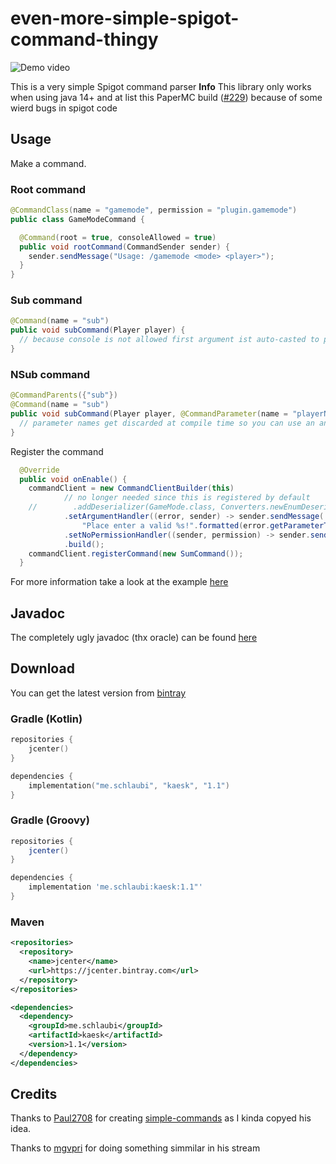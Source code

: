 # even-more-simple-spigot-command-thingy

![Demo video](https://rice.by.devs-from.asia/OrNX5gv9jh.gif)

This is a very simple Spigot command parser
**Info** This library only works when using java 14+ and at list this PaperMC build ([#229](https://papermc.io/api/v1/paper/1.15.2/229/download)) because of some wierd bugs in spigot code

## Usage
Make a command.

### Root command
```java
@CommandClass(name = "gamemode", permission = "plugin.gamemode")
public class GameModeCommand {

  @Command(root = true, consoleAllowed = true)
  public void rootCommand(CommandSender sender) {
    sender.sendMessage("Usage: /gamemode <mode> <player>");
  }
}
```

### Sub command

```java
@Command(name = "sub")
public void subCommand(Player player) {
  // because console is not allowed first argument ist auto-casted to player
}
```

### NSub command
```java
@CommandParents({"sub"})
@Command(name = "sub")
public void subCommand(Player player, @CommandParameter(name = "playerName") String playerName) {
  // parameter names get discarded at compile time so you can use an annotations
}
```

Register the command
```java
  @Override
  public void onEnable() {
    commandClient = new CommandClientBuilder(this)
            // no longer needed since this is registered by default
    //        .addDeserializer(GameMode.class, Converters.newEnumDeserializer(GameMode[]::new))
            .setArgumentHandler((error, sender) -> sender.sendMessage(
                "Place enter a valid %s!".formatted(error.getParameterType().getSimpleName())))
            .setNoPermissionHandler((sender, permission) -> sender.sendMessage("You need the permission %s to proceed".formatted(permission)))
            .build();
    commandClient.registerCommand(new SumCommand());
  }
```

For more information take a look at the example [here](https://github.com/DRSchlaubi/kaesk/tree/master/example)

## Javadoc
The completely ugly javadoc (thx oracle) can be found [here](https://drschlaubi.github.io/mgisdumb)

## Download
You can get the latest version from [bintray](https://bintray.com/drschlaubi/maven/kaesk)
### Gradle (Kotlin)
```kotlin
repositories {
    jcenter()
}

dependencies {
    implementation("me.schlaubi", "kaesk", "1.1")
}
```

### Gradle (Groovy)
```groovy
repositories {
    jcenter()
}

dependencies {
    implementation 'me.schlaubi:kaesk:1.1"'
}
```

### Maven
```xml
<repositories>
  <repository>
    <name>jcenter</name>
    <url>https://jcenter.bintray.com</url>
  </repository>
</repositories>

<dependencies>
  <dependency>
    <groupId>me.schlaubi</groupId>
    <artifactId>kaesk</artifactId>
    <version>1.1</version>
  </dependency>
</dependencies>
```

## Credits
Thanks to [Paul2708](https://github.com/Paul2708) for creating [simple-commands](https://github.com/Paul2708/simple-commands) as I kinda copyed his idea.

Thanks to [mgvpri](https://twitch.tv) for doing something simmilar in his stream

